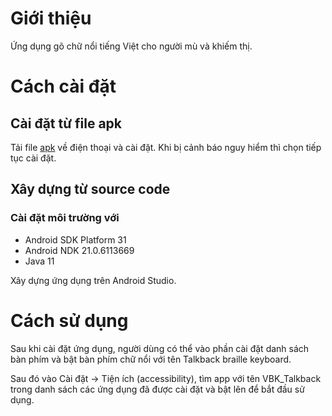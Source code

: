 # Giới thiệu
Ứng dụng gõ chữ nổi tiếng Việt cho người mù và khiếm thị. 

# Cách cài đặt
## Cài đặt từ file apk 
Tải file [apk](https://github.com/haydenshimada/VBK-talkback/tree/main/build/outputs/apk/phone/debug) về điện thoại và cài đặt.
Khi bị cảnh báo nguy hiểm thì chọn tiếp tục cài đặt. 

## Xây dựng từ source code 
### Cài đặt môi trường với 
- Android SDK Platform 31
- Android NDK 21.0.6113669
- Java 11


Xây dựng ứng dụng trên Android Studio. 

# Cách sử dụng

Sau khi cài đặt ứng dụng, người dùng có thể vào phần cài đặt danh sách bàn phím và bật bàn phím chữ nổi
với tên Talkback braille keyboard. 

Sau đó vào Cài đặt -> Tiện ích (accessibility), tìm app với tên VBK_Talkback
trong danh sách các ứng dụng đã được cài đặt và bật lên để bắt đầu sử dụng.



